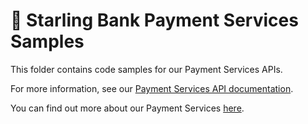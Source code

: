 # 📖 Starling Bank Payment Services Samples

This folder contains code samples for our Payment Services APIs.

For more information, see our [Payment Services API documentation](https://developer.starlingbank.com/payments/docs).

You can find out more about our Payment Services [here](https://developer.starlingbank.com/payments).
